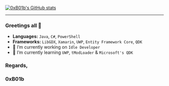 
[![0xB01b's GitHub stats](https://github-readme-stats.vercel.app/api?username=tatapuchi)](https://github.com/anuraghazra/github-readme-stats)

---


### Greetings all 👋

- **Languages:** `Java`, `C#`, `PowerShell`
- **Frameworks:** `LibGDX`, `Xamarin`, `UWP`, `Entity Framework Core`, `QDK`
- 🔭 I’m currently working on `Idle Developer`
- 🌱 I’m currently learning `UWP`, `tModLoader` & `Microsoft's QDK`

<!--
**tatapuchi/tatapuchi** is a ✨ _special_ ✨ repository because its `README.md` (this file) appears on your GitHub profile.

Here are some ideas to get you started:

- 👯 I’m looking to collaborate on ...
- 🤔 I’m looking for help with ...
- 💬 Ask me about ...
- 😄 Pronouns: ...
- ⚡ Fun fact: ...
-->


### Regards,

### 0xB01b
